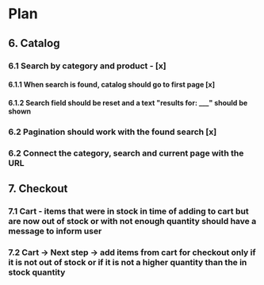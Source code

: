 # Plan

## 6. Catalog

### 6.1 Search by category and product - [x]

#### 6.1.1 When search is found, catalog should go to first page [x]

#### 6.1.2 Search field should be reset and a text "results for: \_\_\_" should be shown

### 6.2 Pagination should work with the found search [x]

### 6.2 Connect the category, search and current page with the URL

## 7. Checkout

### 7.1 Cart - items that were in stock in time of adding to cart but are now out of stock or with not enough quantity should have a message to inform user

### 7.2 Cart -> Next step -> add items from cart for checkout only if it is not out of stock or if it is not a higher quantity than the in stock quantity
